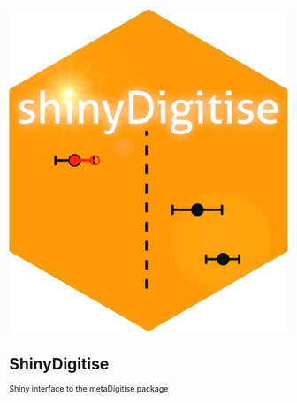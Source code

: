 ![alt text](https://github.com/EIvimeyCook/ShinyDigitise/blob/master/inst/logos/shiny.png)

# ShinyDigitise

Shiny interface to the metaDigitise package
